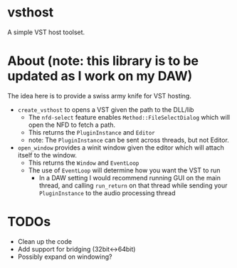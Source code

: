 # vsthost
A simple VST host toolset.

# About (note: this library is to be updated as I work on my DAW)
The idea here is to provide a swiss army knife for VST hosting.<br>

- `create_vsthost` to opens a VST given the path to the DLL/lib
  * The `nfd-select` feature enables `Method::FileSelectDialog` which will open the NFD to fetch a path.
  * This returns the `PluginInstance` and `Editor`
  * note: The `PluginInstance` can be sent across threads, but not Editor.
- `open_window` provides a winit window given the editor which will attach itself to the window.
  * This returns the `Window` and `EventLoop`
  * The use of `EventLoop` will determine how you want the VST to run
      * In a DAW setting I would recommend running GUI on the main thread, and calling `run_return` on that thread while sending your `PluginInstance` to the audio processing thread

# TODOs
- Clean up the code
- Add support for bridging (32bit<->64bit)
- Possibly expand on windowing?
